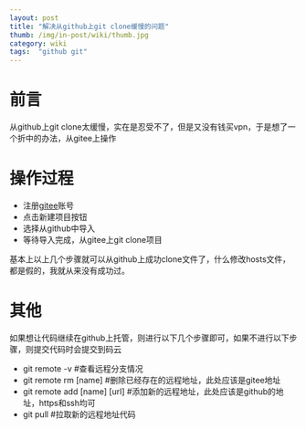 ```yaml
---
layout: post 
title: "解决从github上git clone缓慢的问题"
thumb: /img/in-post/wiki/thumb.jpg
category: wiki
tags:  "github git"
---
```

# 前言
从github上git clone太缓慢，实在是忍受不了，但是又没有钱买vpn，于是想了一个折中的办法，从gitee上操作

# 操作过程
- 注册[gitee](https://gitee.com)账号
- 点击新建项目按钮
- 选择从github中导入
- 等待导入完成，从gitee上git clone项目

基本上以上几个步骤就可以从github上成功clone文件了，什么修改hosts文件，都是假的，我就从来没有成功过。

# 其他
如果想让代码继续在github上托管，则进行以下几个步骤即可，如果不进行以下步骤，则提交代码时会提交到码云
- git remote -v  #查看远程分支情况
- git remote rm [name]  #删除已经存在的远程地址，此处应该是gitee地址
- git remote add [name] [url]  #添加新的远程地址，此处应该是github的地址，https和ssh均可
- git pull #拉取新的远程地址代码